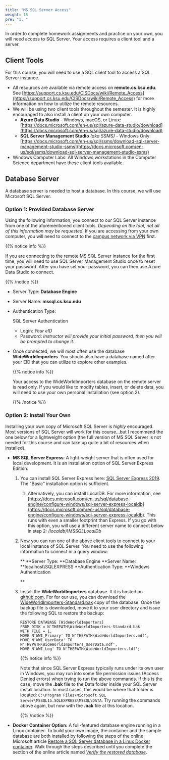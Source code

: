 ```yaml
---
title: "MS SQL Server Access"
weight: 15
pre: "1. "
---
```


In order to complete homework assignments and practice on your own,  you will need access to SQL Server. Your access requires a client tool and a server.

## Client Tools

For this course, you will need to use a SQL client tool to access a SQL Server instance.

- All resources are available via remote access on **remote.cs.ksu.edu**.  See [https://support.cs.ksu.edu/CISDocs/wiki/Remote_Access](https://support.cs.ksu.edu/CISDocs/wiki/Remote_Access) for more information on how to utilize the remote resources.
- We will be using two client tools throughout the semester. It is highly encouraged to also install a client on your own computer.
  - **Azure Data Studio** - Windows, macOS, or Linux: [https://docs.microsoft.com/en-us/sql/azure-data-studio/download](https://docs.microsoft.com/en-us/sql/azure-data-studio/download)
  - **SQL Server Management Studio** *(aka SSMS)* - Windows Only: [https://docs.microsoft.com/en-us/sql/ssms/download-sql-server-management-studio-ssms](https://docs.microsoft.com/en-us/sql/ssms/download-sql-server-management-studio-ssms)
- Windows Computer Labs: All Windows workstations in the Computer Science department have these client tools available.

## Database Server

A database server is needed to host a database. In this course, we will use Microsoft SQL Server.

### Option 1: Provided Database Server

Using the following information, you connect to our SQL Server instance from one of the aforementioned client tools. *Depending on the tool, not all of this information may be requested.* If you are accessing from your own computer, you will need to connect to the [campus network via VPN](https://www.k-state.edu/it/security/secure-data/vpn/) first.

{{% notice info %}}

If you are connecting to the remote MS SQL Server instance for the first time, you will need to use SQL Server Management Studio once to reset your password.  After you have set your password, you can then use Azure Data Studio to connect.

{{% /notice %}}

- Server Type: **Database Engine**

- Server Name: **mssql.cs.ksu.edu**

- Authentication Type: 

  SQL Server Authentication

  - Login: *Your eID*
  - Password: *Instructor will provide your initial password, then you will be prompted to change it.*

- Once connected, we will most often use the database **WideWorldImporters**.  You should also have a database named after your EID that you can utilize to explore other examples.  

  {{% notice info %}}

  Your access to the WideWorldImporters database on the remote server is read only.  If you would like to modify tables, insert, or delete data, you will need to use your own personal installation (see option 2).

  {{% /notice %}}

### Option 2: Install Your Own

Installing your own copy of Microsoft SQL Server is *highly* encouraged. Most versions of SQL Server will work for this  course...but I recommend the one below for a lightweight option (the full version of MS SQL Server is not needed for this course and can take up quite a bit of resources when installed).  

- **MS SQL Server Express**: A light-weight server that is often used for local development. It is an installation option of SQL Server Express Edition. 

  1. You can install SQL Server Express here: [SQL Server Express 2019](https://go.microsoft.com/fwlink/?LinkID=866658).  The "Basic" installation option is sufficient.

     1. Alternatively, you can install LocalDB. For more information, see [https://docs.microsoft.com/en-us/sql/database-engine/configure-windows/sql-server-express-localdb](https://docs.microsoft.com/en-us/sql/database-engine/configure-windows/sql-server-express-localdb).  This runs with even a smaller footprint than Express.  If you go with this option, you will use a different server name to connect below in step 2: *(localdb)\MSSQLLocalDb*

  2. Now you can run one of the above client tools to connect to your local instance of SQL Server. You need to use the following  information to connect in a query window:

     **
     **Server Type: **Database Engine
     **Server Name: **localhost\SQLEXPRESS
     **Authentication Type: **Windows Authentication

     **

  3. Install the **WideWorldImporters** database. It it is hosted on [github.com](https://github.com/Microsoft/sql-server-samples/tree/master/samples/databases/wide-world-importers). For for our use, you can download the [WideWorldImporters-Standard.bak](https://github.com/Microsoft/sql-server-samples/releases/download/wide-world-importers-v1.0/WideWorldImporters-Standard.bak) copy of the database. Once the backup file is downloaded, move it to  your user directory and issue the following SQL to restore the backup:

     ```
     RESTORE DATABASE [WideWorldImporters]
     FROM DISK = N'THEPATH\WideWorldImporters-Standard.bak'
     WITH FILE = 1,
     MOVE N'WWI_Primary' TO N'THEPATH\WideWorldImporters.mdf',
     MOVE N'WWI_UserData' TO N'THEPATH\WideWorldImporters_UserData.ndf',
     MOVE N'WWI_Log' TO N'THEPATH\WideWorldImporters.ldf';
     ```

     {{% notice info %}}

     Note that since SQL Server Express typically runs under its own user in Windows, you may run into some file permission issues (Access Denied errors) when trying to run the above commands.  If this is the case, move the **.bak** file to the Data folder inside your SQL Server install location.  In most cases, this would be where that folder is located: `C:\Program Files\Microsoft SQL Server\MSSQL15.SQLEXPRESS\MSSQL\DATA`.  Try running the commands above again, but now with the **.bak** file at this location.

     {{% /notice %}}

- **Docker Container Option:** A full-featured database engine running in a Linux container.
  To build your own image, the container and the sample database are both  installed by following the steps of the online Microsoft article [Restore a SQL Server database in a Linux Docker container](https://docs.microsoft.com/en-us/sql/linux/tutorial-restore-backup-in-sql-server-container?view=sql-server-2017). Walk through the steps described until you complete the section of the online article named [*Verify the restored database*](https://docs.microsoft.com/en-us/sql/linux/tutorial-restore-backup-in-sql-server-container?view=sql-server-2017#verify-the-restored-database).